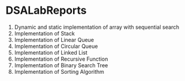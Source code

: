 # DSALabReports

1. Dynamic and static implementation of array with sequential search
1. Implementation of Stack
1. Implementation of Linear Queue
1. Implementation of Circular Queue
1. Implementation of Linked List
1. Implementation of Recursive Function
1. Implementation of Binary Search Tree
1. Implementation of Sorting Algorithm
